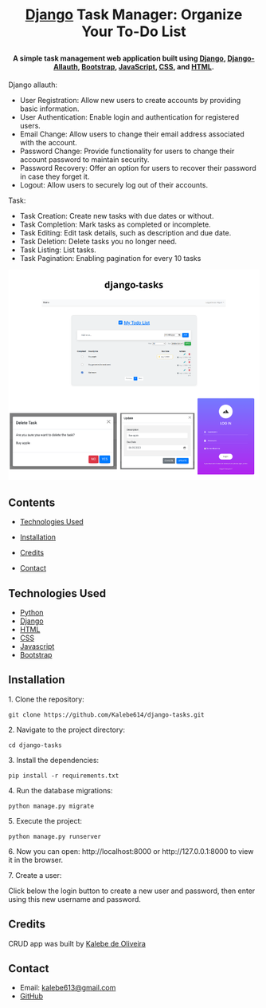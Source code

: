 # <p align="center">[Django] Task Manager: Organize Your To-Do List</p>

[django-allauth]: https://django-allauth.readthedocs.io/en/latest/

[django]: https://docs.djangoproject.com/en/4.2/

[python]: https://docs.python.org/3/

[html]: https://developer.mozilla.org/en-US/docs/Web/HTML

[css]: https://developer.mozilla.org/en-US/docs/Web/CSS

[javascript]: https://developer.mozilla.org/en-US/docs/Web/JavaScript

[bootstrap]: https://getbootstrap.com/

[my_github]: https://kalebe614.github.io/

#### <p align="center">A simple task management web application built using [Django], [Django-Allauth], [Bootstrap], [JavaScript], [CSS], and [HTML].

Django allauth:

- User Registration: Allow new users to create accounts by providing basic information.
- User Authentication: Enable login and authentication for registered users.
- Email Change: Allow users to change their email address associated with the account.
- Password Change: Provide functionality for users to change their account password to maintain security.
- Password Recovery: Offer an option for users to recover their password in case they forget it.
- Logout: Allow users to securely log out of their accounts.</p>

Task:

- Task Creation: Create new tasks with due dates or without.
- Task Completion: Mark tasks as completed or incomplete.
- Task Editing: Edit task details, such as description and due date.
- Task Deletion: Delete tasks you no longer need.
- Task Listing: List tasks.
- Task Pagination: Enabling pagination for every 10 tasks

![Img_Project](tasks.png)



## Contents

- [Technologies Used](#technologies-used)

- [Installation](#installation)

- [Credits](#credits)

- [Contact](#contact)

## Technologies Used

- [Python][python]
- [Django][django]
- [HTML][html]
- [CSS][css]
- [Javascript][javascript]
- [Bootstrap][bootstrap]

## Installation

<p>1. Clone the repository:

```
git clone https://github.com/Kalebe614/django-tasks.git
```

</p>

<p>
2. Navigate to the project directory:

```
cd django-tasks
```
</p> 
 
<p>
3. Install the dependencies:

```
pip install -r requirements.txt
```
</p>
<p>
4. Run the database migrations:

```
python manage.py migrate
```

<p>
5. Execute the project:

```
python manage.py runserver
```
</p>
<p>
6. Now you can open: http://localhost:8000 or http://127.0.0.1:8000 to view it in the browser.
</p>
<p>
7. Create a user:
</p>
<p>
Click below the login button to create a new user and password, then enter using this new username and password.
</p>



## Credits
CRUD app was built by [Kalebe de Oliveira][my_github]

## Contact
- Email: <a ref="mailto:kalebe613@gmail.com">kalebe613@gmail.com</a>
- [GitHub](https://github.com/Kalebe614)

